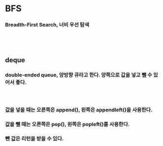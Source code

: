 # BFS
### Breadth-First Search, 너비 우선 탐색
### <br/><br/>

## deque
### double-ended queue, 양방향 큐라고 한다. 양쪽으로 값을 넣고 뺄 수 있어서 좋다.
### <br/>

### 값을 넣을 때는 오른쪽은 append(), 왼쪽은 appendleft()을 사용한다.
### 값을 뺄 때는 오른쪽은 pop(), 왼쪽은 popleft()를 사용한다.
### 뺀 값은 리턴을 받을 수 있다.

